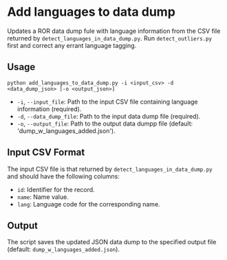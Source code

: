 # Add languages to data dump

Updates a ROR data dump fule with language information from the CSV file returned by `detect_languages_in_data_dump.py`. Run `detect_outliers.py` first and correct any errant language tagging.

## Usage

```
python add_languages_to_data_dump.py -i <input_csv> -d <data_dump_json> [-o <output_json>]
```

- `-i`, `--input_file`: Path to the input CSV file containing language information (required).
- `-d`, `--data_dump_file`: Path to the input data dump file (required).
- `-o`, `--output_file`: Path to the output data dumpp file (default: 'dump_w_languages_added.json').

## Input CSV Format

The input CSV file is that returned by `detect_languages_in_data_dump.py` and should have the following columns:
- `id`: Identifier for the record.
- `name`: Name value.
- `lang`: Language code for the corresponding name.


## Output

The script saves the updated JSON data dump to the specified output file (default: `dump_w_languages_added.json`).